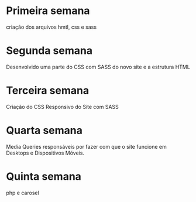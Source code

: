 # Primeira semana
criação dos arquivos hmtl, css e sass
# Segunda semana
Desenvolvido uma parte do CSS com SASS do novo site e a estrutura HTML

# Terceira semana

Criação do CSS Responsivo do Site com SASS

# Quarta semana
Media Queries responsáveis por fazer com que o site funcione em Desktops e Dispositivos Móveis.

# Quinta semana
php e carosel


